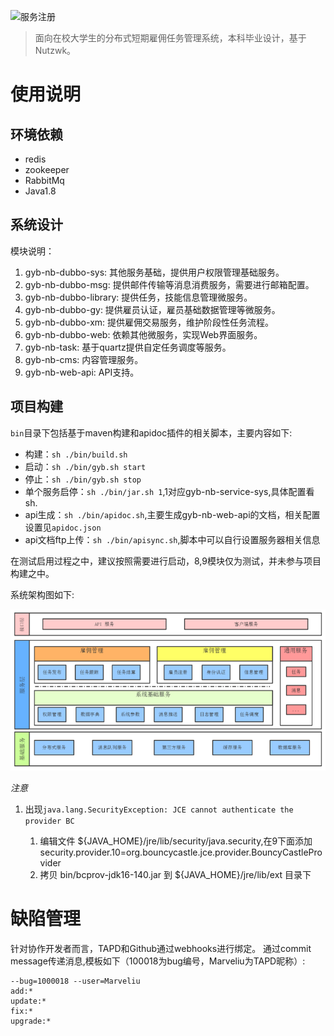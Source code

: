 
![服务注册](http://marveliu-md.oss-cn-beijing.aliyuncs.com/md/2019-01-24-151052.png)

> 面向在校大学生的分布式短期雇佣任务管理系统，本科毕业设计，基于Nutzwk。

# 使用说明

## 环境依赖

- redis
- zookeeper
- RabbitMq
- Java1.8

## 系统设计

模块说明：

1. gyb-nb-dubbo-sys:  	    其他服务基础，提供用户权限管理基础服务。
2. gyb-nb-dubbo-msg:  	    提供邮件传输等消息消费服务，需要进行邮箱配置。
3. gyb-nb-dubbo-library:	提供任务，技能信息管理微服务。
4. gyb-nb-dubbo-gy:         提供雇员认证，雇员基础数据管理等微服务。
5. gyb-nb-dubbo-xm:   	    提供雇佣交易服务，维护阶段性任务流程。
6. gyb-nb-dubbo-web:  	    依赖其他微服务，实现Web界面服务。
7. gyb-nb-task:       	    基于quartz提供自定任务调度等服务。
8. gyb-nb-cms:       	    内容管理服务。
9. gyb-nb-web-api:          API支持。

## 项目构建

`bin`目录下包括基于maven构建和apidoc插件的相关脚本，主要内容如下:

- 构建：`sh ./bin/build.sh`
- 启动：`sh ./bin/gyb.sh start`
- 停止：`sh ./bin/gyb.sh stop`
- 单个服务启停：`sh ./bin/jar.sh 1`,1对应gyb-nb-service-sys,具体配置看sh.
- api生成：`sh ./bin/apidoc.sh`,主要生成gyb-nb-web-api的文档，相关配置设置见`apidoc.json`
- api文档ftp上传：`sh ./bin/apisync.sh`,脚本中可以自行设置服务器相关信息

在测试启用过程之中，建议按照需要进行启动，8,9模块仅为测试，并未参与项目构建之中。

系统架构图如下:

![系统架构图](.README_images/2c7c454d.png)


*注意*

1. 出现`java.lang.SecurityException: JCE cannot authenticate the provider BC`

    1. 编辑文件 ${JAVA_HOME}/jre/lib/security/java.security,在9下面添加 security.provider.10=org.bouncycastle.jce.provider.BouncyCastleProvider
    2. 拷贝 bin/bcprov-jdk16-140.jar 到 ${JAVA_HOME}/jre/lib/ext 目录下


# 缺陷管理

针对协作开发者而言，TAPD和Github通过webhooks进行绑定。
通过commit message传递消息,模板如下（100018为bug编号，Marveliu为TAPD昵称）:

```
--bug=1000018 --user=Marveliu
add:*
update:*
fix:*
upgrade:*
```


